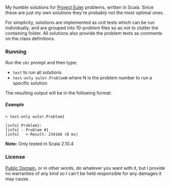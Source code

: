 My humble solutions for [Project Euler](https://projecteuler.net/) problems, written in Scala. Since these are just my own solutions they're probably not the most optimal ones.

For simplicity, solutions are implemented as unit tests which can be run individually, and are grouped into 10-problem files so as not to clutter the containing folder. All solutions also provide the problem texts as comments on the class definitions.

### Running

Run the `sbt` prompt and then type:

* `test` to run all solutions
* `test-only euler.ProblemN` where N is the problem number to run a specific solution

The resulting output will be in the following format:

##### Example

```
> test-only euler.Problem1
```

```
[info] Problem1:
[info] - Problem #1
[info]   + Result: 234168 (0 ms)
```

**Note:** Only tested in Scala 2.10.4

### License

[Public Domain](http://choosealicense.com/licenses/unlicense/), or in other words, do whatever you want with it, but I provide no warranties of any kind so I can't be held responsible for any damages it may cause.
